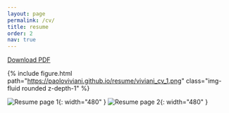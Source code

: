 ```yaml
---
layout: page
permalink: /cv/
title: resume
order: 2
nav: true
---
```

[Download PDF](https://paoloviviani.github.io/resume/viviani_cv.pdf)

{% include figure.html path="https://paoloviviani.github.io/resume/viviani_cv_1.png" class="img-fluid rounded z-depth-1" %}

![Resume page 1](https://paoloviviani.github.io/resume/viviani_cv_1.png){: width="480" }
![Resume page 2](https://paoloviviani.github.io/resume/viviani_cv_2.png){: width="480" }

<!-- 
> [**Fancy PDF version here.**](https://paoloviviani.github.io/resume/viviani_cv.pdf)

## Research interests

- **High-perfomance Computing**
- **Machine Learning**
- **Quantum Computing**

----
## Education 
### Ph.D. in Computer Science (2015-2019)
Università degli studi di Torino.  
Thesis: *Deep Learning at Scale with Nearest Neighbours Communications*.  
Supervisor: Marco Aldinucci. Funded by Noesis Solutions.
### Master's Degree in Theoretical physics (2015)
Università degli studi di Torino, 104/110.  

Member of [Collegio Universitario "R.Einaudi"](https://www.collegioeinaudi.it/site/index.php), Torino.<br>
[Scholarship winner](https://web.archive.org/web/20200528081355/https://www.sif.it/attivita/lauree_scientifiche/vincitori2008): "Piano Lauree Scientifiche 2008", granted by Società Italiana di Fisica.

----
## Experience
### [LINKS Foundation](https://linksfoundation.com/en/), Torino, IT -- (2021 - present)
*Senior Researcher, Advanced Computing*
- HPC, Machine Learning and Big Data convergence -- acceleration of scientific/technical applications
- Quantum algorithms and applications -- discrete optimization on neutral atoms machines and quantum annealers 
- ML/DL algorithms for neural signal decoding}
- Funded research projects -- proposals writing, technical management and execution
- ETP4HPC Working groups member

### [Noesis Solutions](https://www.noesissolutions.com), Novara, IT -- (2015 - 2021)
*Research Engineer*
- Machine learning methodologies for engineering modelling and design exploration.
- Development of numerical code and software stack.
- Supervisor of one internship.
- Re-designed company-wide source code management workflow.
- Technical contact for funded research projects.

[**See all funded research projects**](/projects/)

----

## Skills

| Skill | | Level |
| ----- | | ----- |
| Parallel Computing | | ⬤⬤⬤⬤⬤ |
| GPU Computing | | ⬤⬤⬤ |
| Cloud technologies | | ⬤⬤⬤ |
| Machine Learning | | ⬤⬤⬤⬤ |
| Research project management | | ⬤⬤⬤⬤ |
| Quantum computing | | ⬤⬤ |
| **Programming** | | |
| C++ | | ⬤⬤⬤⬤⬤ |
| Python | | ⬤⬤⬤⬤ |
| CUDA | | ⬤⬤ |
| Fortran | | ⬤⬤⬤ |
| Git | | ⬤⬤⬤⬤⬤ |
| **Soft** | | |
| Presentations | | ⬤⬤⬤⬤ |
| Communication of results | | ⬤⬤⬤⬤⬤ |
| Formalization of requirements | | ⬤⬤⬤⬤ |
| Factorization of problems | | ⬤⬤⬤⬤⬤ |
| **Languages** | | |
| **Italian** | | ⬤⬤⬤⬤⬤ |
| **English** | |⬤⬤⬤⬤⬤ |
| **French** | | ⬤⬤ |

| Tools | |       |
| ----- | | ----- |
|  Keras | |  MxNet | 
| Pandas | | BLAS/Lapack |
|  Apache Spark | |  Openstack |
|  PBS/Slurm | |  Docker |
|  Gitlab CI | |  Linux |
|  IP Networking | | Latex |
|  Mathematica | | Qiskit |

----
## Academic
See [**Publications**](/publications/).

-  Four PhD schools attended
-  Program Committee member, *Euromicro International Conference on Parallel, Distributed, and Network-based Processing (PDP)* for 2018 (also session chair), 2019 and 2020.
-  Program Committee member, *Parallel Numerical Methods and Libraries for Heterogeneous Multi/Manycores (PDP2018 and PDP2019)*
-  Program Committee member, *Artifact Evaluation, Euro-Par 2018*
-  Program Committee member, *16th IEEE International Conference on Scalable Computing and Communications (ScalCom 2016)

---- -->
